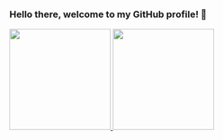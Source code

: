 ### Hello there, welcome to my GitHub profile! 👋

<div>
<a href="https://github.com/mateus-rafael42">
<img height="180em" src="https://github-readme-stats.vercel.app/api/top-langs/?username=mateus-rafael42&layout=compact&langs_count=7&theme=dracula"/>
<img height="180em" src="https://github-readme-stats.vercel.app/api?username=mateus-rafael42&show_icons=true&theme=dracula&include_all_commits=true&count_private=true"/>
</div>

<!--
**mateus-rafael42/mateus-rafael42** is a ✨ _special_ ✨ repository because its `README.md` (this file) appears on your GitHub profile.

Here are some ideas to get you started:

- 🔭 I’m currently working on ...
- 🌱 I’m currently learning ...
- 👯 I’m looking to collaborate on ...
- 🤔 I’m looking for help with ...
- 💬 Ask me about ...
- 📫 How to reach me: ...
- 😄 Pronouns: ...
- ⚡ Fun fact: ...
-->

